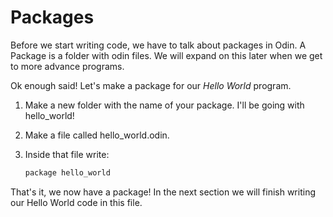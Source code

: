 # Packages
Before we start writing code, we have to talk about packages in Odin. A Package is a folder with odin files.
We will expand on this later when we get to more advance programs.

Ok enough said! Let's make a package for our *Hello World* program.
1. Make a new folder with the name of your package. I'll be going with hello_world!
2. Make a file called hello_world.odin.
3. Inside that file write:

    ```cpp
    package hello_world
    ```

That's it, we now have a package! In the next section we will finish writing our Hello World code in this file.